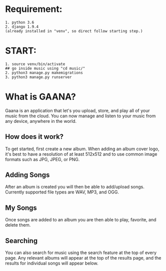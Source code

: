 # Requirement:
	1. python 3.6
	2. django 1.9.4
	(already installed in "venv", so direct follow starting step.)


# START:
	1. source venv/bin/activate
	## go inside music using "cd music/"
	2. python3 manage.py makemigrations
	3. python3 manage.py runserver


# What is GAANA?

Gaana is an application that let's you upload, store, and play all of your music from the cloud. You can now manage and listen to your music from any device, anywhere in the world. 

## How does it work?

To get started, first create a new album. When adding an album cover logo, it's best to have a resolution of at least 512x512 and to use common image formats such as JPG, JPEG, or PNG.

## Adding Songs

After an album is created you will then be able to add/upload songs. Currently supported file types are WAV, MP3, and OGG.

## My Songs

Once songs are added to an album you are then able to play, favorite, and delete them.


## Searching

You can also search for music using the search feature at the top of every page. Any relevant albums will appear at the top of the results page, and the results for individual songs will appear below. 

